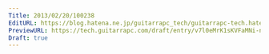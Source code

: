```yaml
---
Title: 2013/02/20/100238
EditURL: https://blog.hatena.ne.jp/guitarrapc_tech/guitarrapc-tech.hatenablog.com/atom/entry/6802418398340412482
PreviewURL: https://tech.guitarrapc.com/draft/entry/v7l0eMrK1sKVFaMNi-niFcVMubs
Draft: true
---
```


